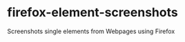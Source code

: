 firefox-element-screenshots
===========================

Screenshots single elements from Webpages using Firefox
